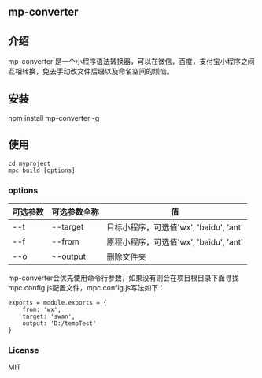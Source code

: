 ## mp-converter



## 介绍

mp-converter 是一个小程序语法转换器，可以在微信，百度，支付宝小程序之间互相转换，免去手动改文件后缀以及命名空间的烦恼。



## 安装

npm install mp-converter -g



## 使用

```console
cd myproject
mpc build [options]
```



### options

| 可选参数 | 可选参数全称   | 值                             |
| ---- | -------- | ----------------------------- |
| --t  | --target | 目标小程序，可选值'wx', 'baidu', 'ant' |
| --f  | --from   | 原程小程序，可选值'wx', 'baidu', 'ant' |
| --o  | --output | 删除文件夹                         |

mp-converter会优先使用命令行参数，如果没有则会在项目根目录下面寻找mpc.config.js配置文件，mpc.config.js写法如下：

```console
exports = module.exports = {
	from: 'wx', 
	target: 'swan',
	output: 'D:/tempTest'
}
```



### License 

MIT